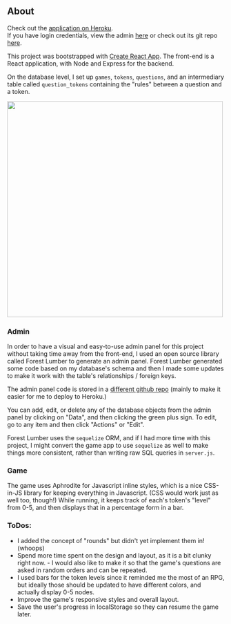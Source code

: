 ## About

Check out the [application on Heroku](https://stats-engagement.herokuapp.com/).
<br/>
If you have login credentials, view the admin [here](https://app.forestadmin.com/34534/data/) or check out its git repo [here]('https://github.com/antoniablair/stats-engagement-admin').

This project was bootstrapped with [Create React App](https://github.com/facebook/create-react-app). 
The front-end is a React application, with Node and Express for the backend. 

On the database level, I set up `games`, `tokens`, `questions`, and an intermediary table called 
`question_tokens` containing the "rules" between a question and a token. 

<img src="https://github.com/antoniablair/stats-engagement/blob/master/client/src/images/screenshot.png" width="500">

###  Admin

In order to have a visual and easy-to-use admin panel for this project without taking time away from the front-end, I used an open source library called Forest Lumber to generate an admin panel. Forest Lumber generated some code based on my database's schema and then I made some updates to make it work with the table's relationships / foreign keys. 

The admin panel code is stored in a [different github repo]('https://github.com/antoniablair/stats-engagement-admin') 
(mainly to make it easier for me to deploy to Heroku.)

You can add, edit, or delete any of the database objects from the admin panel by clicking on 
"Data", and then clicking the green plus sign. To edit, go to any item and then click "Actions" 
or "Edit". 

Forest Lumber uses the `sequelize` ORM, and if I had more time with this project, I might convert the 
game app to use `sequelize` as well to make things more consistent, rather than writing raw SQL queries in `server.js`.  

### Game 
The game uses Aphrodite for Javascript inline styles, which is a nice CSS-in-JS library for keeping 
everything in Javascript. (CSS would work just as well too, though!) While running, it keeps track of each's token's "level" from 0-5, and then displays that in a percentage form in a bar. 

### ToDos:
- I added the concept of "rounds" but didn't yet implement them in! (whoops)
- Spend more time spent on the design and layout, as it is a bit clunky right now.  - I would also like to make it so 
that the game's questions are asked in random orders and can be repeated.
- I used bars for the token levels since it reminded me the most of an RPG, 
but ideally those should be updated to have different colors, and actually display 0-5 nodes.
- Improve the game's responsive styles and overall layout.
- Save the user's progress in localStorage so they can resume the game later.
